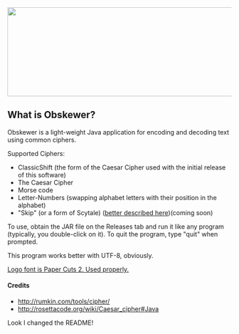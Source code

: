 <img src="http://ruthlessphysics.com/img/obskewerlogo.png" width="600" height="200">

<h2>What is Obskewer?</h2>
Obskewer is a light-weight Java application for encoding and decoding text using common ciphers.

Supported Ciphers:
<ul>
<li>ClassicShift (the form of the Caesar Cipher used with the initial release of this software)</li>
<li>The Caesar Cipher</li>
<li>Morse code</li>
<li>Letter-Numbers (swapping alphabet letters with their position in the alphabet)</li>
<li>"Skip" (or a form of Scytale) (<a href="http://rumkin.com/tools/cipher/skip.php">better described here</a>)(coming soon)</li>
</ul>

To use, obtain the JAR file on the Releases tab and run it like any program (typically, you double-click on it). To quit the program, type "quit" when prompted.

This program works better with UTF-8, obviously.

<a href="http://www.dafont.com/paper-cuts.font?l[]=10&text=Obskewer">Logo font is Paper Cuts 2. Used properly.</a>

<h4>Credits</h4>
<ul>
<li><a href="http://rumkin.com/tools/cipher/">http://rumkin.com/tools/cipher/</a></li>
<li><a href="http://rosettacode.org/wiki/Caesar_cipher#Java">http://rosettacode.org/wiki/Caesar_cipher#Java</a></li>
</ul>


Look I changed the README!
